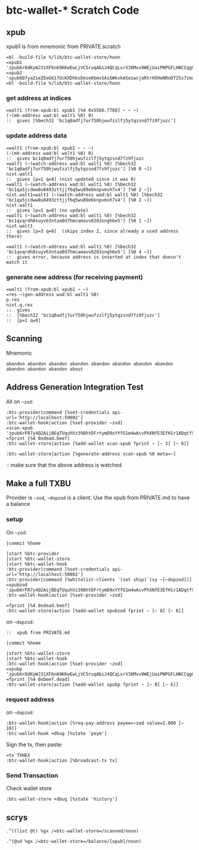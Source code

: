 # btc-wallet-* Scratch Code

## xpub
xpub1 is from mnemonic from PRIVATE.scratch
```
=bl -build-file %/lib/btc-wallet-store/hoon
=xpub1 'zpub6r8dKyWJ31XF6n69KKeEwLjVC5ruqAbiJ4QCqLsrV36Mvx9WEjUaiPNPGFLHNCCqgCdy6iZC8ZgHsm6a1AUTVBMVbKGemNcWFcwBGSjJKbD'
=xpub2 'xpub6D7yaZieZEeG617UcKXDhbsDeso6bmxSAiGWkvkASoiwcjaRtrH5HeNRnDT25s7zmxYzj6MtFe32dVqcf9YcBKKgn9THHjwn2uSjkvobK4e'
=bl -build-file %/lib/btc-wallet-store/hoon
```

### get address at indices
```
=walt1 (from-xpub:bl xpub1 [%4 0x5566.7788] ~ ~ ~)
(~(mk-address wad:bl walt1 %0) 0)
::  gives [%bech32 'bc1q0adfj7ur750hjwufzzlfj5ytqzsnd7fz9fjuzc']
```

### update address data
```
=walt1 (from-xpub:bl xpub1 ~ ~ ~)
(~(mk-address wad:bl walt1 %0) 0)
::  gives bc1q0adfj7ur750hjwufzzlfj5ytqzsnd7fz9fjuzc
=walt1 (~(watch-address wad:bl walt1 %0) [%bech32 'bc1q0adfj7ur750hjwufzzlfj5ytqzsnd7fz9fjuzc'] [%0 0 ~])
nixt.walt1
::  gives [p=1 q=0] (nixt updated since it was 0)
=walt1 (~(watch-address wad:bl walt1 %0) [%bech32 'bc1qa5jcdww8u8493zttjjf6q5wu89e6knpvmsh7x4'] [%0 2 ~])
nixt.walt1=walt1 (~(watch-address wad:bl walt1 %0) [%bech32 'bc1qa5jcdww8u8493zttjjf6q5wu89e6knpvmsh7x4'] [%0 2 ~])
nixt.walt1
::  gives [p=1 q=0] (no update)
=walt1 (~(watch-address wad:bl walt1 %0) [%bech32 'bc1qvqrdh8suyv63ntaa0d7hmcamavv8283sngh6e5'] [%0 1 ~])
nixt.walt1
::  gives [p=3 q=0]  (skips index 2, since already a used address there)

=walt1 (~(watch-address wad:bl walt1 %0) [%bech32 'bc1qvqrdh8suyv63ntaa0d7hmcamavv8283sngh6e5'] [%0 4 ~])
::  gives error, because address is inserted at index that doesn't match it
```

### generate new address (for receiving payment)
```
=walt1 (from-xpub:bl xpub1 ~ ~)
=res ~(gen-address wad:bl walt1 %0)
p.res
nixt.q.res
::  gives 
::  [%bech32 'bc1q0adfj7ur750hjwufzzlfj5ytqzsnd7fz9fjuzc']
::  [p=1 q=0]
```

## Scanning
Mnemonic
```
abandon abandon abandon abandon abandon abandon abandon abandon abandon abandon abandon about
```

## Address Generation Integration Test
All on `~zod`:
```
:btc-provider|command [%set-credentials api-url='http://localhost:50002']
:btc-wallet-hook|action [%set-provider ~zod]
=scan-xpub 'zpub6rFR7y4Q2AijBEqTUquhVz398htDFrtymD9xYYfG1m4wAcvPhXNfE3EfH1r1ADqtfSdVCToUG868RvUUkgDKf31mGDtKsAYz2oz2AGutZYs'
=fprint [%4 0xdead.beef]
:btc-wallet-store|action [%add-wallet scan-xpub fprint ~ [~ 3] [~ 6]]

:btc-wallet-store|action [%generate-address scan-xpub %0 meta=~]
```
:: make sure that the above address is watched


## Make a full TXBU
Provider is `~zod`, `~dopzod` is a client.  Use the xpub from PRIVATE.md to have a balance

### setup
On `~zod`:
```
|commit %home

|start %btc-provider
|start %btc-wallet-store
|start %btc-wallet-hook
:btc-provider|command [%set-credentials api-url='http://localhost:50002']
:btc-provider|command [%whitelist-clients `(set ship)`(sy ~[~dopzod])]
=xpubzod 'zpub6rFR7y4Q2AijBEqTUquhVz398htDFrtymD9xYYfG1m4wAcvPhXNfE3EfH1r1ADqtfSdVCToUG868RvUUkgDKf31mGDtKsAYz2oz2AGutZYs'
:btc-wallet-hook|action [%set-provider ~zod]

=fprint [%4 0xdead.beef]
:btc-wallet-store|action [%add-wallet xpubzod fprint ~ [~ 8] [~ 6]]
```

on `~dopzod`:
```
::  xpub from PRIVATE.md

|commit %home

|start %btc-wallet-store
|start %btc-wallet-hook
:btc-wallet-hook|action [%set-provider ~zod]
=xpubp 'zpub6r8dKyWJ31XF6n69KKeEwLjVC5ruqAbiJ4QCqLsrV36Mvx9WEjUaiPNPGFLHNCCqgCdy6iZC8ZgHsm6a1AUTVBMVbKGemNcWFcwBGSjJKbD'
=fprint [%4 0xbeef.dead]
:btc-wallet-store|action [%add-wallet xpubp fprint ~ [~ 8] [~ 6]]
```

### request address
on `~dopzod`:
```
:btc-wallet-hook|action [%req-pay-address payee=~zod value=2.000 [~ 10]]
:btc-wallet-hook +dbug [%state 'poym']
```

Sign the tx, then paste:
```
=tx TXHEX
:btc-wallet-hook|action [%broadcast-tx tx]
```

### Send Transaction

Check wallet store
```
:btc-wallet-store +dbug [%state 'history']
```

## scrys
```
.^((list @t) %gx /=btc-wallet-store=/scanned/noun)

.^(@ud %gx /=btc-wallet-store=/balance/[xpub]/noun)
```

